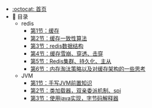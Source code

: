 - [:octocat: 首页](/README)
- :memo: 目录
   - redis
       - [第1节：缓存](/md/redis/谈谈缓存.md)
       - [第2节：缓存一致性算法](/md/redis/缓存一致性算法.md)
       - [第3节：redis数据结构](/md/redis/redis数据结构.md)
       - [第4节：缓存雪崩、穿透、击穿](/md/redis/4.缓存雪崩、穿透、击穿.md)
       - [第5节：Redis集群、持久化、主从](/md/redis/5.Redis哨兵、持久化、主从、LUR.md)
       - [第6节：内存淘汰策略以及对缓存架构的一些思考](/md/redis/6.内存淘汰策略以及对缓存架构的一些思考.md)
   - JVM
       - [第1节：手写JVM前置知识](/md/JVM/1.手写jvm前置知识.md)
       - [第2节：类加载器，双亲委派机制、spi](/md/JVM/2.类加载器、双亲委派、SPI.md)
       - [第3节：使用java实现，字节码解释器](/md/JVM/3.使用java实现，字节码解释器.md)
     



[//]: # (   - 第2章：基础功能)

[//]: # (   )
[//]: # (       - [第3节：两种方式创建插件工程]&#40;/md/idea-plugin/2021-10-18-第一节：两种方式创建插件工程.md&#41;)

[//]: # (       - [第4节：配置窗体和侧边栏窗体的使用]&#40;/md/idea-plugin/2021-11-03-第二节：配置窗体和侧边栏窗体的使用.md&#41;)

[//]: # (       - [第5节：开发工具栏和Tab页，展示股票行情和K线]&#40;/md/idea-plugin/2021-11-18-第三节：开发工具栏和Tab页展示股票行情和K线.md&#41;)

[//]: # (   )
[//]: # (   - 第3章：基建设计)

[//]: # (   )
[//]: # (       - [第6节：扩展创建工程向导步骤，开发DDD脚手架]&#40;/md/idea-plugin/2021-11-24-第四节：扩展创建工程向导步骤开发DDD脚手架.md&#41;)

[//]: # (       - [第7节：IDEA工程右键菜单，自动生成ORM代码]&#40;/md/idea-plugin/2021-12-08-第五节：IDEA工程右键菜单自动生成ORM代码.md&#41;)

[//]: # (       - [第8节：选定对象批量织入“x.set&#40;y.get&#41;”代码，自动生成vo2dto]&#40;/md/idea-plugin/2021-12-14-第六节：以织入代码的方式自动处理vo2dto.md&#41;)

[//]: # (   )
[//]: # (   - 第4章：辅助工具)

[//]: # (       )
[//]: # (       - [第9节：通过Inspection机制，对静态代码安全审查]&#40;/md/idea-plugin/2021-12-22-第7节：通过Inspection机制为静态代码安全审查.md&#41;)

[//]: # (       - [第10节：在插件中引入探针，基于字节码插桩获取执行SQL]&#40;/md/idea-plugin/2022-01-17-第8节：在插件中引入探针基于字节码插桩获取执行SQL.md&#41;)

[//]: # (       - [第11节：基于IDEA插件开发和字节码插桩技术，实现研发交付质量自动分析]&#40;/md/idea-plugin/2022-01-22-第9节：加载文件生成链表单词树输入属性时英文校准提醒.md&#41;)

[//]: # (       - [第12节：加载文件生成链表单词树，输入属性时英文校准提醒]&#40;/md/idea-plugin/2022-01-23-第10节：基于字节码插桩采集数据实现代码交付质量自动分析.md&#41;)
